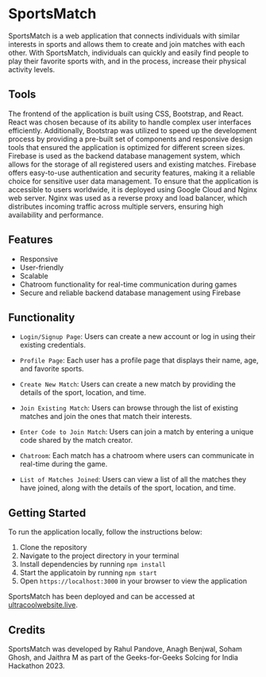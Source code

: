 # SportsMatch

SportsMatch is a web application that connects individuals with similar interests in sports and allows them to create and join matches with each other. With SportsMatch, individuals can quickly and easily find people to play their favorite sports with, and in the process, increase their physical activity levels.


## Tools

The frontend of the application is built using CSS, Bootstrap, and React. React was chosen because of its ability to handle complex user interfaces efficiently. Additionally, Bootstrap was utilized to speed up the development process by providing a pre-built set of components and responsive design tools that ensured the application is optimized for different screen sizes. Firebase is used as the backend database management system, which allows for the storage of all registered users and existing matches. Firebase offers easy-to-use authentication and security features, making it a reliable choice for sensitive user data management. To ensure that the application is accessible to users worldwide, it is deployed using Google Cloud and Nginx web server. Nginx was used as a reverse proxy and load balancer, which distributes incoming traffic across multiple servers, ensuring high availability and performance.


## Features

- Responsive
- User-friendly
- Scalable
- Chatroom functionality for real-time communication during games
- Secure and reliable backend database management using Firebase

## Functionality

- ` Login/Signup Page `: Users can create a new account or log in using their existing credentials.
  
- `Profile Page`: Each user has a profile page that displays their name, age, and favorite sports.
  
- `Create New Match`: Users can create a new match by providing the details of the sport, location, and time.
  
- `Join Existing Match`: Users can browse through the list of existing matches and join the ones that match their interests.
  
- `Enter Code to Join Match`: Users can join a match by entering a unique code shared by the match creator.
  
- `Chatroom`: Each match has a chatroom where users can communicate in real-time during the game.
  
- `List of Matches Joined`: Users can view a list of all the matches they have joined, along with the details of the sport, location, and time.
  

## Getting Started

To run the application locally, follow the instructions below:
1. Clone the repository
2. Navigate to the project directory in your terminal
3. Install dependencies by running `npm install`
4. Start the applicatoin by running `npm start`
5. Open `https://localhost:3000` in your browser to view the application

SportsMatch has been deployed and can be accessed at [ultracoolwebsite.live](http://ultracoolwebsite.live).

## Credits

SportsMatch was developed by Rahul Pandove, Anagh Benjwal, Soham Ghosh, and Jaithra M as part of the Geeks-for-Geeks Solcing for India Hackathon 2023.
